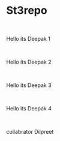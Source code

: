 # St3repo


<br>
<p>Hello its Deepak 1</p>
<br>
<p>Hello its Deepak 2</p>
<br>
<p>Hello its Deepak 3</p>
<br>
<p>Hello its Deepak 4</p>
<br>
<p>collabrator Dilpreet</p>
